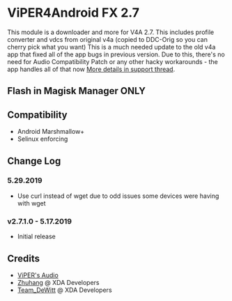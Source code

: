 # ViPER4Android FX 2.7
This module is a downloader and more for V4A 2.7. This includes profile converter and vdcs from original v4a (copied to DDC-Orig so you can cherry pick what you want)
This is a much needed update to the old v4a app that fixed all of the app bugs in previous version.
Due to this, there's no need for Audio Compatibility Patch or any other hacky workarounds - the app handles all of that now
[More details in support thread](https://forum.xda-developers.com/apps/magisk/module-viper4android-fx-2-5-0-5-t3577058).

## Flash in Magisk Manager ONLY

## Compatibility
* Android Marshmallow+
* Selinux enforcing

## Change Log

### 5.29.2019
* Use curl instead of wget due to odd issues some devices were having with wget

### v2.7.1.0 - 5.17.2019
* Initial release

## Credits
* [ViPER's Audio](http://vipersaudio.com/blog)
* [Zhuhang](https://forum.xda-developers.com/showthread.php?t=2191223) @ XDA Developers
* [Team_DeWitt](https://forum.xda-developers.com/android/apps-games/app-viper4android-fx-2-6-0-0-t3774651) @ XDA Developers
